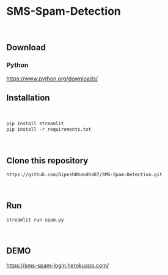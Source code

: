# SMS-Spam-Detection
<br>

## Download

### Python

https://www.python.org/downloads/
<br>

## Installation

<br>

```html
pip install streamlit
pip install -r requirements.txt
```
<br>

## Clone this repository

```html
https://github.com/DipeshDhandha07/SMS-Spam-Detection.git
```
<br>

## Run

```html
streamlit run spam.py
```
<br>

## DEMO

https://sms-spam-login.herokuapp.com/

